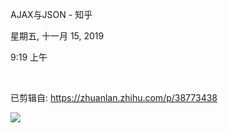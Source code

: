 AJAX与JSON - 知乎

星期五, 十一月 15, 2019

9:19 上午

 

已剪辑自: <https://zhuanlan.zhihu.com/p/38773438>

![](003_AJAX与JSON_-_知乎_000.png)
